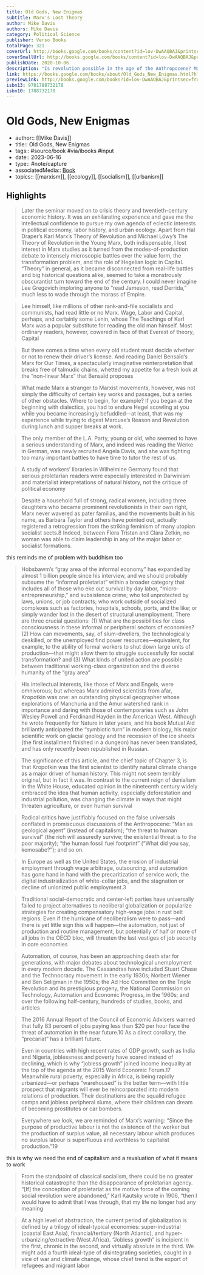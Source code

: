 ```yaml
---
title: Old Gods, New Enigmas
subtitle: Marx's Lost Theory
author: Mike Davis
authors: Mike Davis
category: Political Science
publisher: Verso Books
totalPage: 321
coverUrl: http://books.google.com/books/content?id=lov-DwAAQBAJ&printsec=frontcover&img=1&zoom=1&edge=curl&source=gbs_api
coverSmallUrl: http://books.google.com/books/content?id=lov-DwAAQBAJ&printsec=frontcover&img=1&zoom=5&edge=curl&source=gbs_api
publishDate: 2020-10-06
description: "Is revolution possible in the age of the Anthropocene? Marx has returned, but which Marx? Recent biographies have proclaimed him to be an emphatically nineteenth-century figure, but in this book, Mike Davis’s first directly about Marx and Marxism, a thinker comes to light who speaks to the present as much as the past. In a series of searching, propulsive essays, Davis, the bestselling author of City of Quartz and recipient of a MacArthur Fellowship, explores Marx’s inquiries into two key questions of our time: Who can lead a revolutionary transformation of society? And what is the cause—and solution—of the planetary environmental crisis? Davis consults a vast archive of labor history to illuminate new aspects of Marx’s theoretical texts and political journalism. He offers a “lost Marx,” whose analyses of historical agency, nationalism, and the “middle landscape” of class struggle are crucial to the renewal of revolutionary thought in our darkening age. Davis presents a critique of the current fetishism of the “anthropocene,” which suppresses the links between the global employment crisis and capitalism’s failure to ensure human survival in a more extreme climate. In a finale, Old Gods, New Enigmas looks backward to the great forgotten debates on alternative socialist urbanism (1880–1934) to find the conceptual keys to a universal high quality of life in a sustainable environment."
link: https://books.google.com/books/about/Old_Gods_New_Enigmas.html?hl=&id=lov-DwAAQBAJ
previewLink: http://books.google.com/books?id=lov-DwAAQBAJ&printsec=frontcover&dq=Old+Gods,+New+Enigmas+-+Mike+Davis&hl=&as_pt=BOOKS&cd=1&source=gbs_api
isbn13: 9781788732178
isbn10: 1788732170
---
```


# Old Gods, New Enigmas

- author:: [[Mike Davis]]
- title:: Old Gods, New Enigmas
- tags:: #source/book #via/ibooks #input
- date:: 2023-06-16
- type:: #note/capture
- associatedMedia:: [Book](ibooks://assetid/F44433F703C30593CFD109A65707AB6F)
- topics:: [[marxism]], [[ecology]], [[socialism]], [[urbanism]]

## Highlights

> Later the seminar moved on to crisis theory and twentieth-century economic history. It was an exhilarating experience and gave me the intellectual confidence to pursue my own agenda of eclectic interests in political economy, labor history, and urban ecology. Apart from Hal Draper’s Karl Marx’s Theory of Revolution and Michael Löwy’s The Theory of Revolution in the Young Marx, both indispensable, I lost interest in Marx studies as it turned from the modes-of-production debate to intensely microscopic battles over the value form, the transformation problem, and the role of Hegelian logic in Capital. “Theory” in general, as it became disconnected from real-life battles and big historical questions alike, seemed to take a monstrously obscurantist turn toward the end of the century. I could never imagine Lee Gregovich imploring anyone to “read Jameson, read Derrida,” much less to wade through the morass of Empire.


> Lee himself, like millions of other rank-and-file socialists and communists, had read little or no Marx. Wage, Labor and Capital, perhaps, and certainly some Lenin, whose The Teachings of Karl Marx was a popular substitute for reading the old man himself. Most ordinary readers, however, cowered in face of that Everest of theory, Capital


> But there comes a time when every old student must decide whether or not to renew their driver’s license. And reading Daniel Bensaïd’s Marx for Our Times, a spectacularly imaginative reinterpretation that breaks free of talmudic chains, whetted my appetite for a fresh look at the “non-linear Marx” that Bensaïd proposes


> What made Marx a stranger to Marxist movements, however, was not simply the difficulty of certain key works and passages, but a series of other obstacles. Where to begin, for example? If you began at the beginning with dialectics, you had to endure Hegel scowling at you while you became increasingly befuddled—at least, that was my experience while trying to digest Marcuse’s Reason and Revolution during lunch and supper breaks at work.


> The only member of the L.A. Party, young or old, who seemed to have a serious understanding of Marx, and indeed was reading the Werke in German, was newly recruited Angela Davis, and she was fighting too many important battles to have time to tutor the rest of us.


> A study of workers’ libraries in Wilhelmine Germany found that serious proletarian readers were especially interested in Darwinism and materialist interpretations of natural history, not the critique of political economy


> Despite a household full of strong, radical women, including three daughters who became prominent revolutionists in their own right, Marx never wavered as pater familias, and the movements built in his name, as Barbara Taylor and others have pointed out, actually registered a retrogression from the striking feminism of many utopian socialist sects.8 Indeed, between Flora Tristan and Clara Zetkin, no woman was able to claim leadership in any of the major labor or socialist formations.

this reminds me of problem with buddhism too

> Hobsbawm’s “gray area of the informal economy” has expanded by almost 1 billion people since his interview, and we should probably subsume the “informal proletariat” within a broader category that includes all of those who eke out survival by day labor, “micro-entrepreneurship,” and subsistence crime; who toil unprotected by laws, unions, or job contracts; who work outside of socialized complexes such as factories, hospitals, schools, ports, and the like; or simply wander lost in the desert of structural unemployment. There are three crucial questions: (1) What are the possibilities for class consciousness in these informal or peripheral sectors of economies? (2) How can movements, say, of slum-dwellers, the technologically deskilled, or the unemployed find power resources—equivalent, for example, to the ability of formal workers to shut down large units of production—that might allow them to struggle successfully for social transformation? and (3) What kinds of united action are possible between traditional working-class organization and the diverse humanity of the “gray area”


> His intellectual interests, like those of Marx and Engels, were omnivorous; but whereas Marx admired scientists from afar, Kropotkin was one: an outstanding physical geographer whose explorations of Manchuria and the Amur watershed rank in importance and daring with those of contemporaries such as John Wesley Powell and Ferdinand Hayden in the American West. Although he wrote frequently for Nature in later years, and his book Mutual Aid brilliantly anticipated the “symbiotic turn” in modern biology, his major scientific work on glacial geology and the recession of the ice sheets (the first installment finished in a dungeon) has never been translated, and has only recently been republished in Russian.


> The significance of this article, and the chief topic of Chapter 3, is that Kropotkin was the first scientist to identify natural climate change as a major driver of human history. This might not seem terribly original, but in fact it was. In contrast to the current reign of denialism in the White House, educated opinion in the nineteenth century widely embraced the idea that human activity, especially deforestation and industrial pollution, was changing the climate in ways that might threaten agriculture, or even human survival


> Radical critics have justifiably focused on the false universals conflated in promiscuous discussions of the Anthropocene: “Man as geological agent” (instead of capitalism); “the threat to human survival” (the rich will assuredly survive; the existential threat is to the poor majority); “the human fossil fuel footprint” (“What did you say, kemosabe?”); and so on.


> In Europe as well as the United States, the erosion of industrial employment through wage arbitrage, outsourcing, and automation has gone hand in hand with the precaritization of service work, the digital industrialization of white-collar jobs, and the stagnation or decline of unionized public employment.3


> Traditional social-democratic and center-left parties have universally failed to project alternatives to neoliberal globalization or popularize strategies for creating compensatory high-wage jobs in rust belt regions. Even if the hurricane of neoliberalism were to pass—and there is yet little sign this will happen—the automation, not just of production and routine management, but potentially of half or more of all jobs in the OECD bloc, will threaten the last vestiges of job security in core economies


> Automation, of course, has been an approaching death star for generations, with major debates about technological unemployment in every modern decade. The Cassandras have included Stuart Chase and the Technocracy movement in the early 1930s; Norbert Wiener and Ben Seligman in the 1950s; the Ad Hoc Committee on the Triple Revolution and its prestigious progeny, the National Commission on Technology, Automation and Economic Progress, in the 1960s; and over the following half-century, hundreds of studies, books, and articles


> The 2016 Annual Report of the Council of Economic Advisers warned that fully 83 percent of jobs paying less than $20 per hour face the threat of automation in the near future.10 As a direct corollary, the “precariat” has a brilliant future.


>  Even in countries with high recent rates of GDP growth, such as India and Nigeria, joblessness and poverty have soared instead of declining, which is why “jobless growth” joined income inequality at the top of the agenda at the 2015 World Economic Forum.17 Meanwhile rural poverty, especially in Africa, is being rapidly urbanized—or perhaps “warehoused” is the better term—with little prospect that migrants will ever be reincorporated into modern relations of production. Their destinations are the squalid refugee camps and jobless peripheral slums, where their children can dream of becoming prostitutes or car bombers.


> Everywhere we look, we are reminded of Marx’s warning: “Since the purpose of productive labour is not the existence of the worker but the production of surplus value, all necessary labour which produces no surplus labour is superfluous and worthless to capitalist production.”19

this is why we need the end of capitalism and a revaluation of what it means to work


> From the standpoint of classical socialism, there could be no greater historical catastrophe than the disappearance of proletarian agency. “[If] the conception of proletariat as the motive force of the coming social revolution were abandoned,” Karl Kautsky wrote in 1906, “then I would have to admit that I was through, that my life no longer had any meaning


> At a high level of abstraction, the current period of globalization is defined by a trilogy of ideal-typical economies: super-industrial (coastal East Asia), financial/tertiary (North Atlantic), and hyper-urbanizing/extractive (West Africa). “Jobless growth” is incipient in the first, chronic in the second, and virtually absolute in the third. We might add a fourth ideal-type of disintegrating societies, caught in a vice of war and climate change, whose chief trend is the export of refugees and migrant labor


